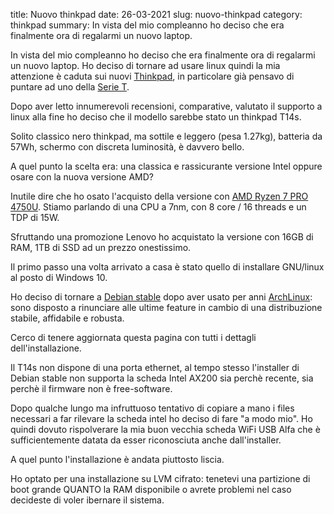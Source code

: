 title: Nuovo thinkpad
date: 26-03-2021
slug: nuovo-thinkpad
category: thinkpad
summary: In vista del mio compleanno ho deciso che era finalmente ora di regalarmi un nuovo laptop.

In vista del mio compleanno ho deciso che era finalmente ora di regalarmi un nuovo laptop.
Ho deciso di tornare ad usare linux quindi la mia attenzione è caduta sui nuovi <a href="https://www.lenovo.com/it/it/thinkpad">Thinkpad</a>,
in particolare già pensavo di puntare ad uno della <a href="https://www.lenovo.com/it/it/laptops/thinkpad/t-series/c/thinkpadt">Serie T</a>.

Dopo aver letto innumerevoli recensioni, comparative, valutato il supporto a linux alla fine ho deciso che il modello sarebbe stato un thinkpad T14s.

Solito classico nero thinkpad, ma sottile e leggero (pesa 1.27kg), batteria da 57Wh, schermo con discreta luminosità, è davvero bello.

A quel punto la scelta era: una classica e rassicurante versione Intel oppure osare con la nuova versione AMD?

Inutile dire che ho osato l'acquisto della versione con <a href="https://www.amd.com/en/products/apu/amd-ryzen-7-pro-4750u">AMD Ryzen 7 PRO 4750U</a>.
Stiamo parlando di una CPU a 7nm, con 8 core / 16 threads e un TDP di 15W.

Sfruttando una promozione Lenovo ho acquistato la versione con 16GB di RAM, 1TB di SSD ad un prezzo onestissimo.

Il primo passo una volta arrivato a casa è stato quello di installare GNU/linux al posto di Windows 10.

Ho deciso di tornare a <a href="https://www.debian.org/">Debian stable</a> dopo aver usato per anni <a href="https://archlinux.org/">ArchLinux</a>: sono disposto a rinunciare alle ultime feature in cambio di una distribuzione stabile, affidabile e robusta.

Cerco di tenere aggiornata questa pagina con tutti i dettagli dell'installazione.

Il T14s non dispone di una porta ethernet, al tempo stesso l'installer di Debian stable non supporta la scheda Intel AX200 sia perchè recente, sia perchè il firmware non è free-software.

Dopo qualche lungo ma infruttuoso tentativo di copiare a mano i files necessari a far rilevare la scheda intel ho deciso di fare "a modo mio".
Ho quindi dovuto rispolverare la mia buon vecchia scheda WiFi USB Alfa che è sufficientemente datata da esser riconosciuta anche dall'installer.

A quel punto l'installazione è andata piuttosto liscia.

Ho optato per una installazione su LVM cifrato: tenetevi una partizione di boot grande QUANTO la RAM disponibile o avrete problemi nel caso decideste di voler ibernare
il sistema.


